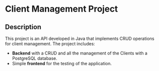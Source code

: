 # Client Management Project

## Description

This project is an API developed in Java that implements CRUD operations for client management. The project includes:

- **Backend** with a CRUD and all the management of the Clients with a PostgreSQL database.
- Simple **frontend** for the testing of the application.
